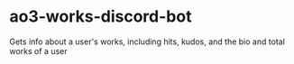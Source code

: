 # ao3-works-discord-bot
Gets info about a user's works, including hits, kudos, and the bio and total works of a user
